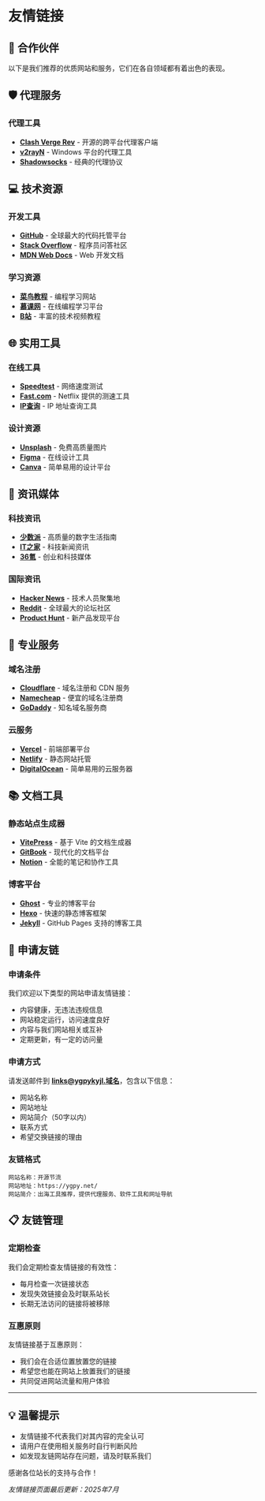 # 友情链接

## 🤝 合作伙伴

以下是我们推荐的优质网站和服务，它们在各自领域都有着出色的表现。

## 🛡️ 代理服务


### 代理工具
- **[Clash Verge Rev](https://github.com/clash-verge-rev/clash-verge-rev)** - 开源的跨平台代理客户端
- **[v2rayN](https://github.com/2dust/v2rayN)** - Windows 平台的代理工具
- **[Shadowsocks](https://shadowsocks.org/)** - 经典的代理协议

## 💻 技术资源

### 开发工具
- **[GitHub](https://github.com)** - 全球最大的代码托管平台
- **[Stack Overflow](https://stackoverflow.com)** - 程序员问答社区
- **[MDN Web Docs](https://developer.mozilla.org/)** - Web 开发文档

### 学习资源
- **[菜鸟教程](https://www.runoob.com/)** - 编程学习网站
- **[慕课网](https://www.imooc.com/)** - 在线编程学习平台
- **[B站](https://www.bilibili.com/)** - 丰富的技术视频教程

## 🌐 实用工具

### 在线工具
- **[Speedtest](https://www.speedtest.net/)** - 网络速度测试
- **[Fast.com](https://fast.com/)** - Netflix 提供的测速工具
- **[IP查询](https://www.ip.cn/)** - IP 地址查询工具

### 设计资源
- **[Unsplash](https://unsplash.com/)** - 免费高质量图片
- **[Figma](https://www.figma.com/)** - 在线设计工具
- **[Canva](https://www.canva.com/)** - 简单易用的设计平台

## 📰 资讯媒体

### 科技资讯
- **[少数派](https://sspai.com/)** - 高质量的数字生活指南
- **[IT之家](https://www.ithome.com/)** - 科技新闻资讯
- **[36氪](https://36kr.com/)** - 创业和科技媒体

### 国际资讯
- **[Hacker News](https://news.ycombinator.com/)** - 技术人员聚集地
- **[Reddit](https://www.reddit.com/)** - 全球最大的论坛社区
- **[Product Hunt](https://www.producthunt.com/)** - 新产品发现平台

## 🎯 专业服务

### 域名注册
- **[Cloudflare](https://www.cloudflare.com/)** - 域名注册和 CDN 服务
- **[Namecheap](https://www.namecheap.com/)** - 便宜的域名注册商
- **[GoDaddy](https://www.godaddy.com/)** - 知名域名服务商

### 云服务
- **[Vercel](https://vercel.com/)** - 前端部署平台
- **[Netlify](https://www.netlify.com/)** - 静态网站托管
- **[DigitalOcean](https://www.digitalocean.com/)** - 简单易用的云服务器

## 📚 文档工具

### 静态站点生成器
- **[VitePress](https://vitepress.dev/)** - 基于 Vite 的文档生成器
- **[GitBook](https://www.gitbook.com/)** - 现代化的文档平台
- **[Notion](https://www.notion.so/)** - 全能的笔记和协作工具

### 博客平台
- **[Ghost](https://ghost.org/)** - 专业的博客平台
- **[Hexo](https://hexo.io/)** - 快速的静态博客框架
- **[Jekyll](https://jekyllrb.com/)** - GitHub Pages 支持的博客工具

## 🔗 申请友链

### 申请条件
我们欢迎以下类型的网站申请友情链接：
- 内容健康，无违法违规信息
- 网站稳定运行，访问速度良好
- 内容与我们网站相关或互补
- 定期更新，有一定的访问量

### 申请方式
请发送邮件到 **links@ygpykyjl.域名**，包含以下信息：
- 网站名称
- 网站地址
- 网站简介（50字以内）
- 联系方式
- 希望交换链接的理由

### 友链格式
```
网站名称：开源节流
网站地址：https://ygpy.net/
网站简介：出海工具推荐，提供代理服务、软件工具和网址导航
```

## 📋 友链管理

### 定期检查
我们会定期检查友情链接的有效性：
- 每月检查一次链接状态
- 发现失效链接会及时联系站长
- 长期无法访问的链接将被移除

### 互惠原则
友情链接基于互惠原则：
- 我们会在合适位置放置您的链接
- 希望您也能在网站上放置我们的链接
- 共同促进网站流量和用户体验

---

## 💡 温馨提示

- 友情链接不代表我们对其内容的完全认可
- 请用户在使用相关服务时自行判断风险
- 如发现友链网站存在问题，请及时联系我们

感谢各位站长的支持与合作！

*友情链接页面最后更新：2025年7月*

